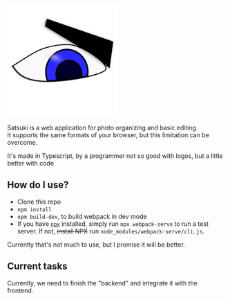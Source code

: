 <img width="256px" height="256px" src="logo.png" alt="logo" />

Satsuki is a web application for photo organizing and basic
editing.  
It supports the same formats of your browser, but this
limitation can be overcome.

It's made in Typescript, by a programmer not so good with logos, but a
little better with code

## How do I use?

 - Clone this repo
 - `npm install`
 - `npm build-dev`, to build webpack in dev mode
 - If you have [`npx`](https://github.com/zkat/npx "NPX link")
   installed, simply run `npx webpack-serve` to run a test server. If
   not, ~~install NPX~~ run `node_modules/webpack-serve/cli.js`.
   
 Currently that's not much to use, but I promise it will be better.

## Current tasks

Currently, we need to finish the "backend" and integrate it with the
frontend.


